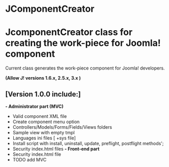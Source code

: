 # JComponentCreator
JcomponentCreator class for creating the work-piece for Joomla! component
==============
Current class generates the work-piece component for Joomla! developers.

**(Allow J! versions 1.6.x, 2.5.x, 3.x )**

[Version 1.0.0 include:]
--------------
**- Administrator part (MVC)**
- Valid component XML file
- Create component menu option
- Controllers/Models/Forms/Fields/Views folders
- Sample view with empty tmpl
- Languages ini files [ +sys file]
- Install script with install, uninstall, update, preflight, postflight methods';
- Security index.html files
**- Front-end part**
- Security index.html file
- TODO add MVC
